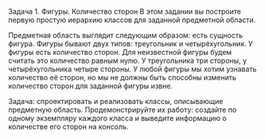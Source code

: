 Задача 1. Фигуры. Количество сторон
В этом задании вы построите первую простую иерархию классов для заданной предметной области.

Предметная область выглядит следующим образом: есть сущность фигура. Фигуры бывают двух типов: треугольник и четырёхугольник. У фигуры есть количество сторон. Для неизвестной фигуры будем считать это количество равным нулю. У треугольника три стороны, у четырёхугольника четыре стороны. У любой фигуры мы хотим узнавать количество её сторон, но мы не должны быть способны изменить количество сторон для заданной фигуры извне.

Задача: спроектировать и реализовать классы, описывающие предметную область. Продемонстрируйте их работу: создайте по одному экземпляру каждого класса и выведите информацию о количестве его сторон на консоль.